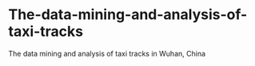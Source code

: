 # The-data-mining-and-analysis-of-taxi-tracks
 The data mining and analysis of taxi tracks in Wuhan, China
